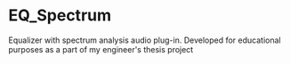 # EQ_Spectrum
Equalizer with spectrum analysis audio plug-in. Developed for educational purposes as a part of my engineer's thesis project
